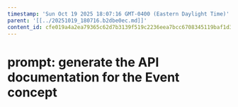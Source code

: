 ```yaml
---
timestamp: 'Sun Oct 19 2025 18:07:16 GMT-0400 (Eastern Daylight Time)'
parent: '[[../20251019_180716.b2dbe0ec.md]]'
content_id: cfe019a4a2ea79365c62d7b3139f519c2236eea7bcc6708345119baf1d386096
---
```


# prompt: generate the API documentation for the Event concept
